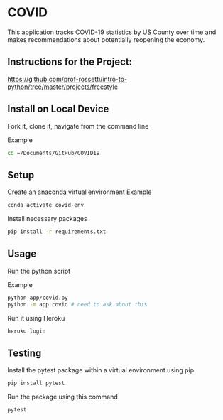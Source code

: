 # COVID
This application tracks COVID-19 statistics by US County over time and makes recommendations about potentially reopening the economy.

## Instructions for the Project:
https://github.com/prof-rossetti/intro-to-python/tree/master/projects/freestyle

## Install on Local Device
Fork it, clone it, navigate from the command line

Example
```sh
cd ~/Documents/GitHub/COVID19
```

## Setup
Create an anaconda virtual environment
Example
```sh
conda activate covid-env
```
 
Install necessary packages
```sh
pip install -r requirements.txt
```

## Usage
Run the python script

Example
```sh
python app/covid.py
python -m app.covid # need to ask about this
```
Run it using Heroku
```sh
heroku login
```

## Testing
Install the pytest package within a virtual environment using pip
```sh
pip install pytest
```

Run the package using this command
```sh
pytest
```